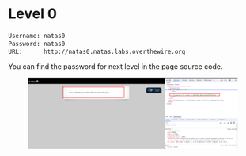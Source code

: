 # Level 0

```
Username: natas0
Password: natas0
URL:      http://natas0.natas.labs.overthewire.org
```

You can find the password for next level in the page source code.

<figure><img src="../.gitbook/assets/image (11) (1).png" alt=""><figcaption></figcaption></figure>
